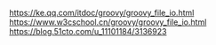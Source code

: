 https://ke.qq.com/itdoc/groovy/groovy_file_io.html
https://www.w3cschool.cn/groovy/groovy_file_io.html
https://blog.51cto.com/u_11101184/3136923